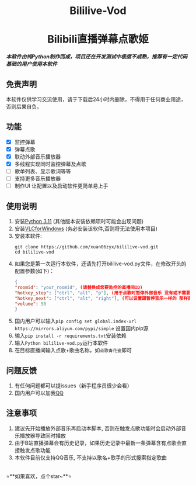 <div align="center">

<h1>Bililive-Vod</h1>
<h1>Bilibili直播弹幕点歌姬</h1>

</div>

*****本软件由纯Python制作而成，项目还在开发测试中极度不成熟，推荐有一定代码基础的用户使用本软件*****
## 免责声明

本软件仅供学习交流使用，请于下载后24小时内删除，不得用于任何商业用途，否则后果自负。

## 功能

- [x] 监控弹幕
- [x] 弹幕点歌
- [x] 联动外部音乐播放器
- [x] 多线程实现同时监控弹幕及点歌
- [ ] 歌单列表、显示歌词等等
- [ ] 支持更多音乐播放器
- [ ] 制作UI 让配置以及启动软件更简单易上手

## 使用说明

1. 安装[Python 3.11](https://www.python.org/downloads/release/python-3113/) (其他版本安装依赖项时可能会出现问题)
2. 安装[VLCforWindows](https://www.videolan.org/vlc/download-windows.html) (务必安装该软件,否则将无法使用本项目)
3. 安装本软件:
   ```shell
   git clone https://github.com/xuan06zyx/bililive-vod.git
   cd bililive-vod
   ```
4. 如果您是第一次运行本软件，还请先打开bililive-vod.py文件，在修改开头的配置参数(如下)：
   ```json
   {
   "roomid": "your_roomid", (请替换成您要监控的直播间ID)
   "hotkey_stop": ["ctrl", "alt", "p"], (用于点歌时暂停外部音乐 没有或不需要可以不填)
   "hotkey_next": ["ctrl", "alt", "right"], (可以设置跟暂停音乐一样的 那样是继续播放外部音乐而不是放下一首 没有或不需要可以不填)
   "volume": 50
   }
   ```
5. 国内用户可以输入`pip config set global.index-url https://mirrors.aliyun.com/pypi/simple` 设置国内pip源
6. 输入`pip install -r requirements.txt`安装依赖
7. 输入`Python bililive-vod.py`运行本软件
8. 在目标直播间输入点歌+歌曲名称，如`点歌青花瓷`即可

## 问题反馈

1. 有任何问题都可以提issues（新手程序员很少会看）
2. 国内用户可以加我[QQ](https://api.lolimi.cn/API/tzmp/api.php?qq=2015441509)

## 注意事项
1. 建议先开始播放外部音乐再启动本脚本, 否则在触发点歌功能时会启动外部音乐播放器导致同时播放
2. 由于B站直播弹幕会有历史记录，如果历史记录中最新一条弹幕含有点歌会直接触发点歌功能
3. 本软件目前仅支持QQ音乐, 不支持以歌名+歌手的形式搜索指定歌曲
<br>
⭐**如果喜欢，点个star~**⭐
